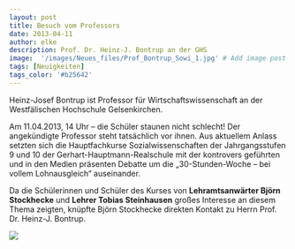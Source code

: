 ```yaml
---
layout: post
title: Besuch vom Professors
date: 2013-04-11
author: elke
description: Prof. Dr. Heinz-J. Bontrup an der GHS
image:  '/images/Neues_files/Prof_Bontrup_Sowi_1.jpg' # Add image post (optional)
tags: [Neuigkeiten]
tags_color: '#b25642'
---
```


Heinz-Josef Bontrup ist Professor für Wirtschaftswissenschaft an der Westfälischen Hochschule Gelsenkirchen. 

Am 11.04.2013, 14 Uhr – die Schüler staunen nicht schlecht! Der angekündigte Professor steht tatsächlich vor ihnen. Aus aktuellem Anlass setzten sich die Hauptfachkurse Sozialwissenschaften der Jahrgangsstufen 9 und 10 der Gerhart-Hauptmann-Realschule mit der kontrovers geführten und in den Medien präsenten Debatte um die  „30-Stunden-Woche – bei vollem Lohnausgleich“ auseinander. 

Da die Schülerinnen und Schüler des Kurses von **Lehramtsanwärter Björn Stockhecke** und **Lehrer Tobias Steinhausen** großes Interesse an diesem Thema zeigten, knüpfte Björn Stockhecke direkten Kontakt zu Herrn Prof. Dr. Heinz-J. Bontrup.

<img src="{{site.baseurl}}/images/Neues_files/Prof_Bontrup_Sowi_2.jpg">
